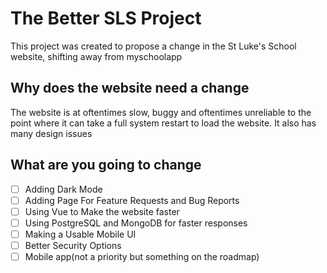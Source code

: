 The Better SLS Project
===========================
This project was created to propose a change in the St Luke's School website, shifting away from myschoolapp

Why does the website need a change
----------------------------------
The website is at oftentimes slow, buggy and oftentimes unreliable to the point where it can take a full system restart to load the website. It also has many design issues

What are you going to change
------------------
* [ ] Adding Dark Mode
* [ ] Adding Page For Feature Requests and Bug Reports
* [ ] Using Vue to Make the website faster
* [ ] Using PostgreSQL and MongoDB for faster responses
* [ ] Making a Usable Mobile UI
* [ ] Better Security Options
* [ ] Mobile app(not a priority but something on the roadmap)
